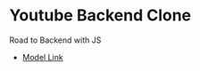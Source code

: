 # Youtube Backend Clone

Road to Backend with JS
- [Model Link](https://app.eraser.io/workspace/YtPqZ1VogxGy1jzIDkzj)
